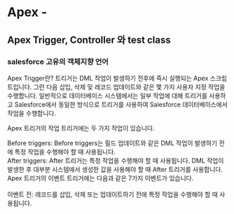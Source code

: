 # Apex - 
<h2>Apex Trigger, Controller 와 test class </h3> 
<h3> salesforce 고유의 객체지향 언어 </h3> 

Apex Trigger란? 
트리거는 DML 작업이 발생하기 전후에 즉시 실행되는 Apex 스크립트입니다. 그런 다음 삽입, 삭제 및 레코드 업데이트와 같은 몇 가지 사용자 지정 작업을 수행합니다. 일반적으로 데이터베이스 시스템에서는 일부 작업에 대해 트리거를 사용하고 Salesforce에서 동일한 방식으로 트리거를 사용하여 Salesforce 데이터베이스에서 작업을 수행합니다.

Apex 트리거의 작업
트리거에는 두 가지 작업이 있습니다.

Before triggers: Before triggers는 필드 업데이트와 같은 DML 작업이 발생하기 전에 특정 작업을 수행해야 할 때 사용됩니다. <br/> 
After triggers: After 트리거는 특정 작업을 수행해야 할 때 사용됩니다. DML 작업이 발생한 후 대부분 시스템에서 생성한 값을 사용해야 할 때 After 트리거를 사용합니다.<br/> 
Apex 트리거의 이벤트
트리거에는 다음과 같은 7가지 이벤트가 있습니다.<br/> 
<br/> 
이벤트 전: 레코드를 삽입, 삭제 또는 업데이트하기 전에 특정 작업을 수행해야 할 때 사용됩니다. 
